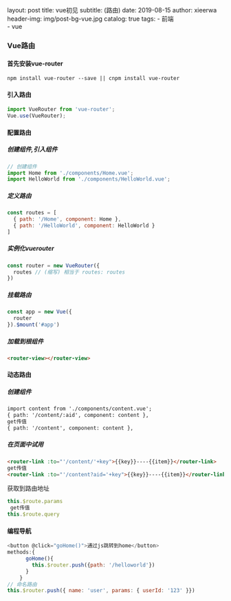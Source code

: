 layout:     post
title:     vue初见
subtitle:   (路由)
date:       2019-08-15
author:     xieerwa
header-img: img/post-bg-vue.jpg
catalog: true
tags:
    - 前端  
        - vue

### Vue路由

#### 首先安装vue-router

```shell
npm install vue-router --save || cnpm install vue-router
```

#### 引入路由

```js
import VueRouter from 'vue-router';
Vue.use(VueRouter);

```



#### 配置路由

##### 创建组件,引入组件

```js
// 创建组件
import Home from './components/Home.vue';
import HelloWorld from './components/HelloWorld.vue';
```

##### 定义路由

```js
const routes = [
  { path: '/Home', component: Home },
  { path: '/HelloWorld', component: HelloWorld }
]
```

##### 实例化vuerouter

```js
const router = new VueRouter({
  routes // (缩写) 相当于 routes: routes
})
```

##### 挂载路由

```js
const app = new Vue({
  router
}).$mount('#app')
```

##### 加载到根组件

```html
<router-view></router-view>
```

#### 动态路由

#####  创建组件

```html
import content from './components/content.vue';
{ path: '/content/:aid', component: content },
get传值
{ path: '/content', component: content },
```

##### 在页面中试用

```html
<router-link :to="'/content/'+key">{{key}}----{{item}}</router-link>
get传值
<router-link :to="'/content?aid='+key">{{key}}----{{item}}</router-link>
```

获取到路由地址

``` js
this.$route.params 
 get传值
this.$route.query
```



#### 编程导航

```js
<button @click="goHome()">通过js跳转到home</button>
methods:{
      goHome(){
        this.$router.push({path: '/helloworld'})
      }
    }
// 命名路由
this.$router.push({ name: 'user', params: { userId: '123' }})
```

